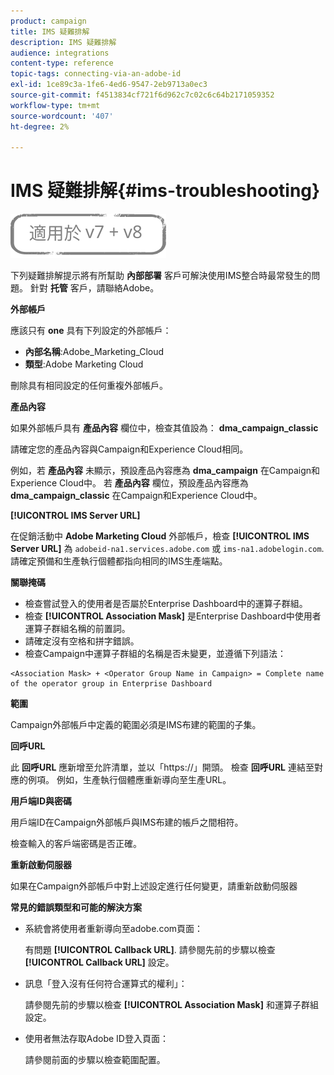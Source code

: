 ```yaml
---
product: campaign
title: IMS 疑難排解
description: IMS 疑難排解
audience: integrations
content-type: reference
topic-tags: connecting-via-an-adobe-id
exl-id: 1ce89c3a-1fe6-4ed6-9547-2eb9713a0ec3
source-git-commit: f4513834cf721f6d962c7c02c6c64b2171059352
workflow-type: tm+mt
source-wordcount: '407'
ht-degree: 2%

---
```


# IMS 疑難排解{#ims-troubleshooting}

![](../../assets/common.svg)

下列疑難排解提示將有所幫助 **內部部署** 客戶可解決使用IMS整合時最常發生的問題。 針對 **托管** 客戶，請聯絡Adobe。

**外部帳戶**

應該只有 **one** 具有下列設定的外部帳戶：

* **內部名稱**:Adobe_Marketing_Cloud
* **類型**:Adobe Marketing Cloud

刪除具有相同設定的任何重複外部帳戶。

**產品內容**

如果外部帳戶具有 **產品內容** 欄位中，檢查其值設為： **dma_campaign_classic**

請確定您的產品內容與Campaign和Experience Cloud相同。

例如，若 **產品內容** 未顯示，預設產品內容應為 **dma_campaign** 在Campaign和Experience Cloud中。 若 **產品內容** 欄位，預設產品內容應為 **dma_campaign_classic** 在Campaign和Experience Cloud中。

**[!UICONTROL IMS Server URL]**

在促銷活動中 **Adobe Marketing Cloud** 外部帳戶，檢查 **[!UICONTROL IMS Server URL]** 為 `adobeid-na1.services.adobe.com` 或 `ims-na1.adobelogin.com`. 請確定預備和生產執行個體都指向相同的IMS生產端點。

**關聯掩碼**

* 檢查嘗試登入的使用者是否屬於Enterprise Dashboard中的運算子群組。
* 檢查 **[!UICONTROL Association Mask]** 是Enterprise Dashboard中使用者運算子群組名稱的前置詞。
* 請確定沒有空格和拼字錯誤。
* 檢查Campaign中運算子群組的名稱是否未變更，並遵循下列語法：

```
<Association Mask> + <Operator Group Name in Campaign> = Complete name of the operator group in Enterprise Dashboard
```

**範圍**

Campaign外部帳戶中定義的範圍必須是IMS布建的範圍的子集。

**回呼URL**

此 **回呼URL** 應新增至允許清單，並以「https://」開頭。 檢查 **回呼URL** 連結至對應的例項。 例如，生產執行個體應重新導向至生產URL。

**用戶端ID與密碼**

用戶端ID在Campaign外部帳戶與IMS布建的帳戶之間相符。

檢查輸入的客戶端密碼是否正確。

**重新啟動伺服器**

如果在Campaign外部帳戶中對上述設定進行任何變更，請重新啟動伺服器

**常見的錯誤類型和可能的解決方案**

* 系統會將使用者重新導向至adobe.com頁面：

   有問題 **[!UICONTROL Callback URL]**. 請參閱先前的步驟以檢查 **[!UICONTROL Callback URL]** 設定。

* 訊息「登入沒有任何符合運算式的權利」：

   請參閱先前的步驟以檢查 **[!UICONTROL Association Mask]** 和運算子群組設定。

* 使用者無法存取Adobe ID登入頁面：

   請參閱前面的步驟以檢查範圍配置。
